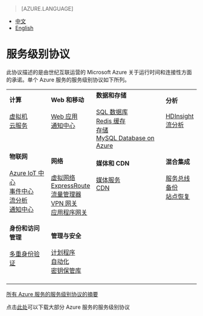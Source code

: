 <properties
	pageTitle=""
    description=""
    services=""
    documentationCenter=""
    authors=""
    manager=""
    editor=""
    tags=""/>

<tags ms.service="legal" ms.date="05/2016" wacn.date="05/2016" wacn.lang="cn"/>

> [AZURE.LANGUAGE]
- [中文](/support/legal/sla/)
- [English](/support/legal/sla-en/)

# 服务级别协议

此协议描述的是由世纪互联运营的 Microsoft Azure 关于运行时间和连接性方面的承诺。单个 Azure 服务的服务级别协议如下所列。 

|                       |                       |                       |                       |
|-----------------------|-----------------------|-----------------------|-----------------------|
|**计算**<br/><br/>[虚拟机]<br/>[云服务]<br/><br/><br/> |**Web 和移动**<br/><br/>[Web 应用]<br/>[通知中心]<br/><br/><br/> |**数据和存储**<br/><br/>[SQL 数据库]<br/>[Redis 缓存]<br/>[存储]<br/>[MySQL Database on Azure]<br/>  |**分析**<br/><br/>[HDInsight]<br/>[流分析]<br/><br/><br/>  |
|**物联网**<br/><br/>[Azure IoT 中心]<br/>[事件中心]<br/>[流分析]<br/>[通知中心]<br/><br/> |**网络**<br/><br/>[虚拟网络]<br/>[ExpressRoute]<br/>[流量管理器]<br/>[VPN 网关]<br/>[应用程序网关]<br/>  |**媒体和 CDN**<br/><br/>[媒体服务]<br/>[CDN]<br/><br/><br/><br/>  |**混合集成**<br/><br/>[服务总线]<br/>[备份]<br/>[站点恢复]<br/><br/><br/>  |
|**身份和访问管理**<br/><br/>[多重身份验证]<br/><br/><br/>  |**管理与安全**<br/><br/>[计划程序]<br/>[自动化]<br/>[密钥保管库] | | |

[所有 Azure 服务的服务级别协议的摘要](/support/sla/abstract)

点击[此处](https://wacnstorage.blob.core.chinacloudapi.cn/marketing-resource/documents/Consolidated_SLA_Chinese_0505.pdf)可以下载大部分 Azure 服务的服务级别协议

[虚拟机]: /support/sla/virtual-machines
[云服务]: /support/sla/cloud-services
[Web 应用]: /support/sla/web-apps
[通知中心]: /support/sla/notification-hubs
[SQL 数据库]: /support/sla/sql-data
[Redis 缓存]: /support/sla/redis-cache
[存储]: /support/sla/storage
[MySQL Database on Azure]: /support/sla/mysql
[HDInsight]: /support/sla/hdinsight
[流分析]: /support/sla/stream-analytics
[Azure IoT 中心]: /support/sla/iot-hub
[事件中心]: /support/sla/event-hubs
[虚拟网络]: /support/sla/virtual-networking
[ExpressRoute]: /support/sla/expressroute
[流量管理器]: /support/sla/traffic-manager
[VPN 网关]: /support/sla/vpn-gateway
[应用程序网关]: /support/sla/application-gateway
[媒体服务]: /support/sla/media-services
[CDN]: /support/sla/cdn
[服务总线]: /support/sla/messaging
[备份]: /support/sla/back-up
[站点恢复]: /support/sla/site-recovery
[多重身份验证]: /support/sla/multi-factor-authentication
[计划程序]: /support/sla/scheduler
[自动化]: /support/sla/automation
[密钥保管库]: /support/sla/key-vault
